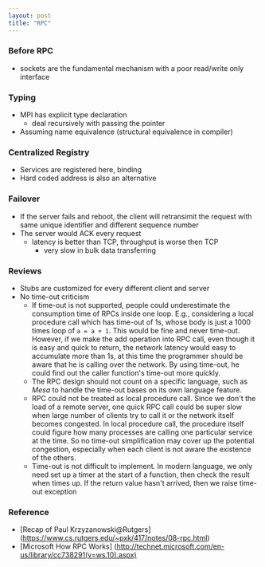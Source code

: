 ```yaml
---
layout: post
title: "RPC"
---
```

### Before RPC
* sockets are the fundamental mechanism with a poor read/write only interface

### Typing
* MPI has explicit type declaration
    * deal recursively with passing the pointer
* Assuming name equivalence (structural equivalence in compiler)

### Centralized Registry
* Services are registered here, binding
* Hard coded address is also an alternative

### Failover
* If the server fails and reboot, the client will retransimit the request with same unique identifier and different sequence number
* The server would ACK every request
    * latency is better than TCP, throughput is worse then TCP
        * very slow in bulk data transferring

### Reviews
* Stubs are customized for every different client and server
* No time-out criticism
    * If time-out is not supported, people could underestimate the consumption time of RPCs inside one loop. E.g., considering a local procedure call which has time-out of 1s, whose body is just a 1000 times loop of `a = a + 1`. This would be fine and never time-out. However, if we make the add operation into RPC call, even though it is easy and quick to return, the network latency would easy to accumulate more than 1s, at this time the programmer should be aware that he is calling over the network. By using time-out, he could find out the caller function's time-out more quickly.
    * The RPC design should not count on a specific language, such as *Mesa* to handle the time-out bases on its own language feature.
    * RPC could not be treated as local procedure call. Since we don't the load of a remote server, one quick RPC call could be super slow when large number of clients try to call it or the network itself becomes congested. In local procedure call, the procedure itself could figure how many processes are calling one particular service at the time. So no time-out simplification may cover up the potential congestion, especially when each client is not aware the existence of the others.
    * Time-out is not difficult to implement. In modern language, we only need set up a timer at the start of a function, then check the result when times up. If the return value hasn't arrived, then we raise time-out exception

### Reference
* [Recap of Paul Krzyzanowski@Rutgers] (https://www.cs.rutgers.edu/~pxk/417/notes/08-rpc.html)
* [Microsoft How RPC Works] (http://technet.microsoft.com/en-us/library/cc738291(v=ws.10).aspx)
